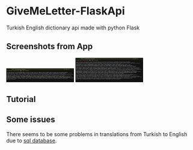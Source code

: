 # GiveMeLetter-FlaskApi

Turkish English dictionary api made with python Flask

## Screenshots from App

<img src="https://github.com/yesilOguz/GiveMeLetter-FlaskApi/blob/main/imagesForREADME/1.jpg" width="180">

<img src="https://github.com/yesilOguz/GiveMeLetter-FlaskApi/blob/main/imagesForREADME/2.jpg" width="180">

## Tutorial



## Some issues

There seems to be some problems in translations from Turkish to English due to [sql database](https://github.com/firatkaya1/dictionary/tree/main).
